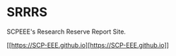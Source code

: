# SRRRS

SCPEEE's Research Reserve Report Site.

[[https://SCP-EEE.github.io][https://SCP-EEE.github.io]]